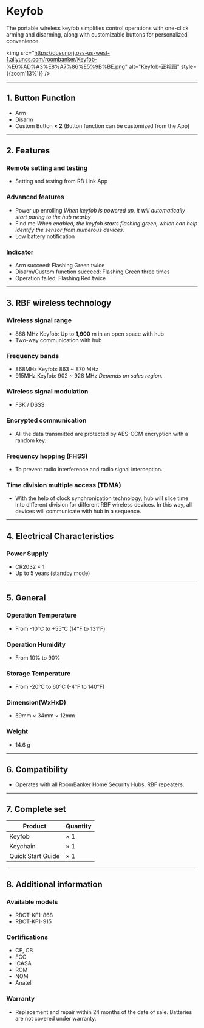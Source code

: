 ﻿# Keyfob

The portable wireless keyfob simplifies control operations with one-click arming and disarming, along with customizable buttons for personalized convenience.

<img src="https://dusunprj.oss-us-west-1.aliyuncs.com/roombanker/Keyfob-%E6%AD%A3%E8%A7%86%E5%9B%BE.png" alt="Keyfob-正视图" style={{zoom'13%'}} />

------

## 1. Button Function

* Arm
* Disarm
* Custom Button **× 2** (Button function can be customized from the App)

------

## 2. Features

### Remote setting and testing

* Setting and testing from RB Link App

### Advanced features

* Power up enrolling
  *When keyfob is powered up, it will automatically start paring to the hub nearby*
* Find me
  *When enabled, the keyfob starts flashing green, which can help identify the sensor from numerous devices.*
* Low battery notification

### Indicator

* Arm succeed: Flashing Green twice
* Disarm/Custom function succeed: Flashing Green three times
* Operation failed: Flashing Red twice

------

## 3. RBF wireless technology

### Wireless signal range

* 868 MHz Keyfob: Up to **1,900** m in an open space with hub
* Two-way communication with hub

### Frequency bands

* 868MHz Keyfob: 863 ~ 870 MHz
* 915MHz Keyfob: 902 ~ 928 MHz
  *Depends on sales region.*

### Wireless signal modulation

* FSK / DSSS

### Encrypted communication

* All the data transmitted are protected by AES-CCM encryption with a random key.

### Frequency hopping (FHSS)

* To prevent radio interference and radio signal interception.

### Time division multiple access (TDMA)

* With the help of clock synchronization technology, hub will slice time into different division for different RBF wireless devices. In this way, all devices will communicate with hub in a sequence.

------

## 4. Electrical Characteristics

### Power Supply

* CR2032 × 1
* Up to 5 years (standby mode)

------

## 5. General

### Operation Temperature

* From -10°С to +55°С (14°F to 131°F)

### Operation Humidity

* From 10% to 90%

### Storage Temperature

* From -20°C to 60°C (-4°F to 140°F)

### Dimension(WxHxD)

* 59mm × 34mm × 12mm

### Weight

* 14.6 g

------

## 6. Compatibility

* Operates with all RoomBanker Home Security Hubs,  RBF repeaters.

------

## 7. Complete set

| Product           | Quantity |
| ----------------- | -------- |
| Keyfob            | × 1      |
| Keychain          | × 1      |
| Quick Start Guide | × 1      |



------

## 8. Additional information

### Available models

* RBCT-KF1-868
* RBCT-KF1-915

### Certifications

* CE, CB
* FCC
* ICASA
* RCM
* NOM
* Anatel

### Warranty

* Replacement and repair within 24 months of the date of sale. Batteries are not covered under warranty.
